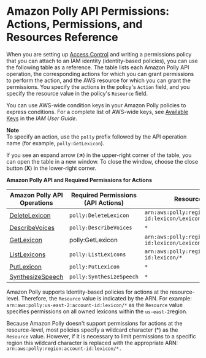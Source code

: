 # Amazon Polly API Permissions: Actions, Permissions, and Resources Reference<a name="api-permissions-reference"></a>

When you are setting up [Access Control](authentication-and-access-control.md#access-control) and writing a permissions policy that you can attach to an IAM identity \(identity\-based policies\), you can use the following table as a reference\. The table lists each Amazon Polly API operation, the corresponding actions for which you can grant permissions to perform the action, and the AWS resource for which you can grant the permissions\. You specify the actions in the policy's `Action` field, and you specify the resource value in the policy's `Resource` field\. 

You can use AWS\-wide condition keys in your Amazon Polly policies to express conditions\. For a complete list of AWS\-wide keys, see [Available Keys](https://docs.aws.amazon.com/IAM/latest/UserGuide/reference_policies_elements.html#AvailableKeys) in the *IAM User Guide*\. 

**Note**  
To specify an action, use the `polly` prefix followed by the API operation name \(for example, `polly:GetLexicon`\)\.

If you see an expand arrow \(**↗**\) in the upper\-right corner of the table, you can open the table in a new window\. To close the window, choose the close button \(**X**\) in the lower\-right corner\.


**Amazon Polly API and Required Permissions for Actions**  

| Amazon Polly API Operations | Required Permissions \(API Actions\) | Resources | 
| --- | --- | --- | 
|  [DeleteLexicon](API_DeleteLexicon.md)  |  `polly:DeleteLexicon`  |  `arn:aws:polly:region:account-id:lexicon/LexiconName`  | 
|  [DescribeVoices](API_DescribeVoices.md)  |  `polly:DescribeVoices`  |  `*`  | 
|  [GetLexicon](API_GetLexicon.md)  |  polly:GetLexicon  |  `arn:aws:polly:region:account-id:lexicon/LexiconName`  | 
|  [ListLexicons](API_ListLexicons.md)  |  `polly:ListLexicons`  |  `arn:aws:polly:region:account-id:lexicon/*`  | 
|  [PutLexicon](API_PutLexicon.md)  |  `polly:PutLexicon`  |  `*`  | 
|  [SynthesizeSpeech](API_SynthesizeSpeech.md)  |  `polly:SynthesizeSpeech`  |  `*`  | 

Amazon Polly supports Identity\-based policies for actions at the resource\-level\. Therefore, the `Resource` value is indicated by the ARN\. For example: `arn:aws:polly:us-east-2:account-id:lexicon/*` as the `Resource` value specifies permissions on all owned lexicons within the `us-east-2`region\.

Because Amazon Polly doesn't support permissions for actions at the resource\-level, most policies specify a wildcard character \(\*\) as the `Resource` value\. However, if it is necessary to limit permissions to a specific region this wildcard character is replaced with the appropriate ARN: `arn:aws:polly:region:account-id:lexicon/*. ` 